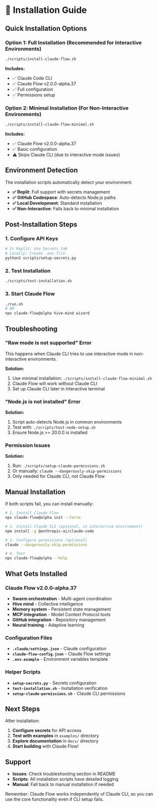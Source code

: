 # 🚀 Installation Guide

## Quick Installation Options

### Option 1: Full Installation (Recommended for Interactive Environments)
```bash
./scripts/install-claude-flow.sh
```

**Includes:**
- ✅ Claude Code CLI
- ✅ Claude Flow v2.0.0-alpha.37
- ✅ Full configuration
- ✅ Permissions setup

### Option 2: Minimal Installation (For Non-Interactive Environments)
```bash
./scripts/install-claude-flow-minimal.sh
```

**Includes:**
- ✅ Claude Flow v2.0.0-alpha.37
- ✅ Basic configuration
- ⚠️ Skips Claude CLI (due to interactive mode issues)

## Environment Detection

The installation scripts automatically detect your environment:

- **✅ Replit**: Full support with secrets management
- **✅ GitHub Codespace**: Auto-detects Node.js paths
- **✅ Local Development**: Standard installation
- **✅ Non-Interactive**: Falls back to minimal installation

## Post-Installation Steps

### 1. Configure API Keys
```bash
# In Replit: Use Secrets tab
# Locally: Create .env file
python3 scripts/setup-secrets.py
```

### 2. Test Installation
```bash
./scripts/test-installation.sh
```

### 3. Start Claude Flow
```bash
./run.sh
# OR
npx claude-flow@alpha hive-mind wizard
```

## Troubleshooting

### "Raw mode is not supported" Error
This happens when Claude CLI tries to use interactive mode in non-interactive environments.

**Solution:**
1. Use minimal installation: `./scripts/install-claude-flow-minimal.sh`
2. Claude Flow will work without Claude CLI
3. Set up Claude CLI later in interactive terminal

### "Node.js is not installed" Error
**Solution:**
1. Script auto-detects Node.js in common environments
2. Test with: `./scripts/test-node-setup.sh`
3. Ensure Node.js >= 20.0.0 is installed

### Permission Issues
**Solution:**
1. Run: `./scripts/setup-claude-permissions.sh`
2. Or manually: `claude --dangerously-skip-permissions`
3. Only needed for Claude CLI, not Claude Flow

## Manual Installation

If both scripts fail, you can install manually:

```bash
# 1. Install Claude Flow
npx claude-flow@alpha init --force

# 2. Install Claude CLI (optional, in interactive environment)
npm install -g @anthropic-ai/claude-code

# 3. Configure permissions (optional)
claude --dangerously-skip-permissions

# 4. Test
npx claude-flow@alpha --help
```

## What Gets Installed

### Claude Flow v2.0.0-alpha.37
- **Swarm orchestration** - Multi-agent coordination
- **Hive mind** - Collective intelligence
- **Memory system** - Persistent state management
- **MCP integration** - Model Context Protocol tools
- **GitHub integration** - Repository management
- **Neural training** - Adaptive learning

### Configuration Files
- **`.claude/settings.json`** - Claude configuration
- **`claude-flow-config.json`** - Claude Flow settings
- **`.env.example`** - Environment variables template

### Helper Scripts
- **`setup-secrets.py`** - Secrets configuration
- **`test-installation.sh`** - Installation verification
- **`setup-claude-permissions.sh`** - Claude CLI permissions

## Next Steps

After installation:

1. **Configure secrets** for API access
2. **Test with examples** in `examples/` directory
3. **Explore documentation** in `docs/` directory
4. **Start building** with Claude Flow!

## Support

- **Issues**: Check troubleshooting section in README
- **Scripts**: All installation scripts have detailed logging
- **Manual**: Fall back to manual installation if needed

Remember: Claude Flow works independently of Claude CLI, so you can use the core functionality even if CLI setup fails.